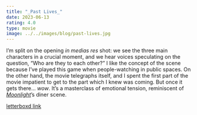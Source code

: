 ```yaml
---
title: "_Past Lives_"
date: 2023-06-13
rating: 4.0
type: movie
image: ../../images/blog/past-lives.jpg
---
```


I’m split on the opening _in medias res_ shot: we see the three main characters in a crucial moment, and we hear voices speculating on the question, “Who are they to each other?” I like the concept of the scene because I’ve played this game when people-watching in public spaces. On the other hand, the movie telegraphs itself, and I spent the first part of the movie impatient to get to the part which I knew was coming. But once it gets there… _wow_. It’s a masterclass of emotional tension, reminiscent of [_Moonlight_][1]’s diner scene.

[letterboxd link][2]

[1]:	https://letterboxd.com/film/moonlight-2016/
[2]:	https://letterboxd.com/film/past-lives/